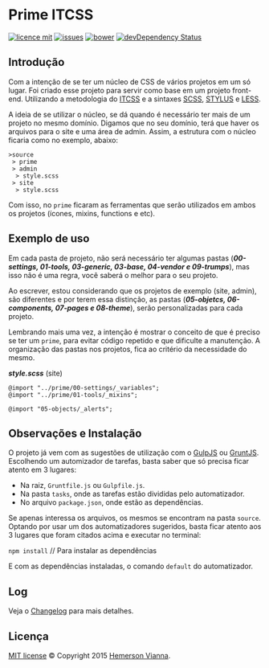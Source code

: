 # Prime ITCSS

[![licence mit](https://img.shields.io/badge/license-MIT-blue.svg)](https://github.com/prime-solutions/prime-itcss/blob/master/LICENSE)
[![issues](https://img.shields.io/github/issues/prime-solutions/prime-itcss.svg)](https://github.com/prime-solutions/prime-itcss/issues)
[![bower](https://img.shields.io/bower/v/prime-itcss.svg)](https://github.com/prime-solutions/prime-itcss/blob/master/bower.json)
[![devDependency Status](https://david-dm.org/prime-solutions/prime-itcss/dev-status.svg)](https://david-dm.org/prime-solutions/prime-itcss#info=devDependencies)

## Introdução

Com a intenção de se ter um núcleo de CSS de vários projetos em um só lugar. Foi criado esse projeto para servir como base em um projeto front-end. Utilizando a metodologia do [ITCSS](http://itcss.io/) e a sintaxes [SCSS](http://sass-lang.com/), [STYLUS](https://learnboost.github.io/stylus/) e [LESS](http://lesscss.org/).

A ideia de se utilizar o núcleo, se dá quando é necessário ter mais de um projeto no mesmo domínio. Digamos que no seu domínio, terá que haver os arquivos para o site e uma área de admin. Assim, a estrutura com o núcleo ficaria como no exemplo, abaixo:

```
>source
 > prime
 > admin
  > style.scss 
 > site
  > style.scss 
```

Com isso, no `prime` ficaram as ferramentas que serão utilizados em ambos os projetos (ícones, mixins, functions e etc). 

## Exemplo de uso

Em cada pasta de projeto, não será necessário ter algumas pastas (***00-settings, 01-tools, 03-generic, 03-base, 04-vendor e 09-trumps***), mas isso não é uma regra, você saberá o melhor para o seu projeto. 

Ao escrever, estou considerando que os projetos de exemplo (site, admin), são diferentes e por terem essa distinção, as pastas (***05-objetcs, 06-components, 07-pages e 08-theme***), serão personalizadas para cada projeto.

Lembrando mais uma vez, a intenção é mostrar o conceito de que é preciso se ter um `prime`, para evitar código repetido e que dificulte a manutenção. A organização das pastas nos projetos, fica ao critério da necessidade do mesmo.

***style.scss*** (site)

```
@import "../prime/00-settings/_variables";
@import "../prime/01-tools/_mixins";

@import "05-objects/_alerts";

```

## Observações e Instalação

O projeto já vem com as sugestões de utilização com o [GulpJS](http://gulpjs.com/) ou [GruntJS](http://gruntjs.com/). Escolhendo um automizador de tarefas, basta saber que só precisa ficar atento em 3 lugares:

- Na raiz, `Gruntfile.js` ou `Gulpfile.js`.
- Na pasta `tasks`, onde as tarefas estão divididas pelo automatizador.
- No arquivo `package.json`, onde estão as dependências.

Se apenas interessa os arquivos, os mesmos se encontram na pasta `source`. Optando por usar um dos automatizadores sugeridos, basta ficar atento aos 3 lugares que foram citados acima e executar no terminal:

`npm install` // Para instalar as dependências

E com as dependências instaladas, o comando `default` do automatizador.

## Log

Veja o [Changelog](CHANGELOG.md) para mais detalhes.

## Licença

[MIT license](LICENSE.md) © Copyright 2015 [Hemerson Vianna](http://hemersonvianna.io).
